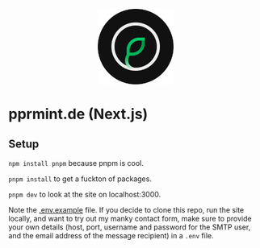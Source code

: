 <p align="center">
    <picture>
        <img width="150" alt="My logo, which is an encircled leaf." src="/public/assets/logo_with_background.svg">
    </picture>
</p>

# pprmint.de (Next.js)

## Setup

`npm install pnpm` because pnpm is cool.

`pnpm install` to get a fuckton of packages.

`pnpm dev` to look at the site on localhost:3000.

Note the [.env.example](.env.example) file. If you decide to clone this repo, run the site locally, and want to try out my manky contact form, make sure to provide your own details (host, port, username and password for the SMTP user, and the email address of the message recipient) in a `.env` file.
